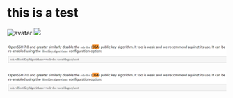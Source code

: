 # this is a test

![avatar](/imgs/2020-5-20/test.jpg)
<img src=/_post/imgs/2020-5-20/test.jpg>

![avatar](/assets/images/postimg/2020-5-20/test.jpg)

<img src=/assets/images/postimg/2020-5-20/test.jpg>